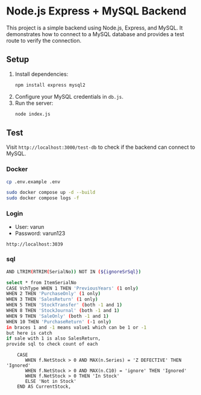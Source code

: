 # Node.js Express + MySQL Backend

This project is a simple backend using Node.js, Express, and MySQL. It demonstrates how to connect to a MySQL database and provides a test route to verify the connection.

## Setup

1. Install dependencies:
   ```bash
   npm install express mysql2
   ```
2. Configure your MySQL credentials in `db.js`.
3. Run the server:
   ```bash
   node index.js
   ```

## Test
Visit `http://localhost:3000/test-db` to check if the backend can connect to MySQL.

### Docker
```bash
cp .env.example .env
```
```bash
sudo docker compose up -d --build
sudo docker compose logs -f
```

### Login
- User: varun
- Password: varun123
```
http://localhost:3039
```

### sql 
```bash
AND LTRIM(RTRIM(SerialNo)) NOT IN (${ignoreSrSql})
```
```bash
select * from ItemSerialNo 
CASE VchType WHEN 1 THEN 'PreviousYears' (1 only) 
WHEN 2 THEN 'PurchaseOnly' (1 only) 
WHEN 3 THEN 'SalesReturn' (1 only) 
WHEN 5 THEN 'StockTransfer' (both -1 and 1) 
WHEN 8 THEN 'StockJournal' (both -1 and 1) 
WHEN 9 THEN 'SaleOnly' (both -1 and 1) 
WHEN 10 THEN 'PurchaseReturn' (-1 only) 
in braces 1 and -1 means value1 which can be 1 or -1 
but here is catch 
if sale with 1 is also SalesReturn, 
provide sql to check count of each
```

```
    CASE 
	   WHEN f.NetStock > 0 AND MAX(n.Series) = 'Z DEFECTIVE' THEN 'Ignored'
       WHEN f.NetStock > 0 AND MAX(n.C10) = 'ignore' THEN 'Ignored'
	   WHEN f.NetStock > 0 THEN 'In Stock'
       ELSE 'Not in Stock'
    END AS CurrentStock,
```
